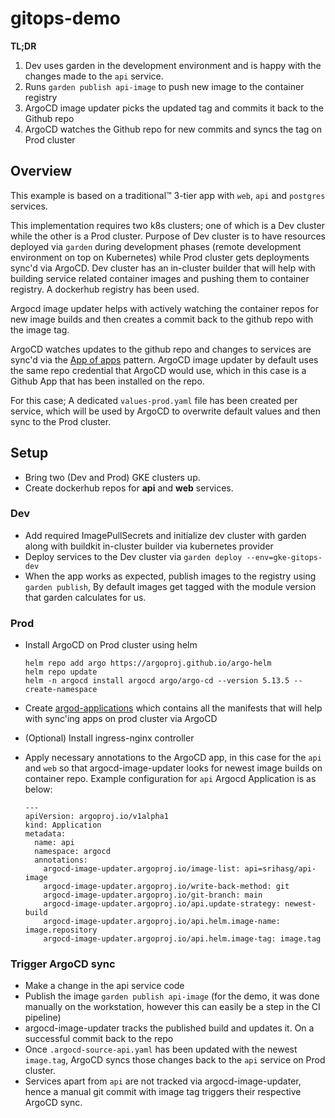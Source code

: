 # gitops-demo


__TL;DR__

1. Dev uses garden in the development environment and is happy with the changes made to the `api` service.
2. Runs `garden publish api-image` to push new image to the container registry
3. ArgoCD image updater picks the updated tag and commits it back to the Github repo
4. ArgoCD watches the Github repo for new commits and syncs the tag on Prod cluster

## Overview

This example is based on a traditional:tm: 3-tier app with `web`, `api` and `postgres` services.

This implementation requires two k8s clusters; one of which is a Dev cluster while the other is a Prod cluster. Purpose of Dev cluster is to have resources deployed via `garden` during development phases (remote development environment on top on Kubernetes) while Prod cluster gets deployments sync'd via ArgoCD. Dev cluster has an in-cluster builder that will help with building service related container images and pushing them to container registry. A dockerhub registry has been used.

Argocd image updater helps with actively watching the container repos for new image builds and then creates a commit back to the github repo with the image tag.

ArgoCD watches updates to the github repo and changes to services are sync'd via the [App of apps](https://argo-cd.readthedocs.io/en/stable/operator-manual/cluster-bootstrapping/#app-of-apps-pattern) pattern. ArgoCD image updater by default uses the same repo credential that ArgoCD would use, which in this case is a Github App that has been installed on the repo.

For this case; A dedicated `values-prod.yaml` file has been created per service, which will be used by ArgoCD to overwrite default values and then sync to the Prod cluster.

## Setup
- Bring two (Dev and Prod) GKE clusters up.
- Create dockerhub repos for __api__ and __web__ services.

### Dev
- Add required ImagePullSecrets and initialize dev cluster with garden along with buildkit in-cluster builder via kubernetes provider
- Deploy services to the Dev cluster via `garden deploy --env=gke-gitops-dev`
- When the app works as expected, publish images to the registry using `garden publish`, By default images get tagged with the module version that garden calculates for us.

### Prod
- Install ArgoCD on Prod cluster using helm

  ```
  helm repo add argo https://argoproj.github.io/argo-helm
  helm repo update
  helm -n argocd install argocd argo/argo-cd --version 5.13.5 --create-namespace
  ```
- Create [argod-applications](https://github.com/garden-io-testing/gitops-demo/tree/main/argocd-applications) which contains all the manifests that will help with sync'ing apps on prod cluster via ArgoCD
- (Optional) Install ingress-nginx controller
- Apply necessary annotations to the ArgoCD app, in this case for the `api` and `web` so that argocd-image-updater looks for newest image builds on container repo. Example configuration for `api` Argocd Application is as below:
  ```
  ---
  apiVersion: argoproj.io/v1alpha1
  kind: Application
  metadata:
    name: api
    namespace: argocd
    annotations:
      argocd-image-updater.argoproj.io/image-list: api=srihasg/api-image
      argocd-image-updater.argoproj.io/write-back-method: git
      argocd-image-updater.argoproj.io/git-branch: main
      argocd-image-updater.argoproj.io/api.update-strategy: newest-build
      argocd-image-updater.argoproj.io/api.helm.image-name: image.repository
      argocd-image-updater.argoproj.io/api.helm.image-tag: image.tag
  ```

### Trigger ArgoCD sync
- Make a change in the api service code
- Publish the image `garden publish api-image` (for the demo, it was done manually on the workstation, however this can easily be a step in the CI pipeline)
- argocd-image-updater tracks the published build and updates it. On a successful commit back to the repo
- Once `.argocd-source-api.yaml` has been updated with the newest `image.tag`, ArgoCD syncs those changes back to the `api` service on Prod cluster.
- Services apart from `api` are not tracked via argocd-image-updater, hence a manual git commit with image tag triggers their respective ArgoCD sync.
